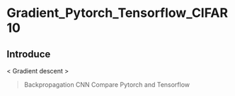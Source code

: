 # Gradient_Pytorch_Tensorflow_CIFAR10
## Introduce 

< Gradient descent >
> Backpropagation
> CNN
> Compare Pytorch and Tensorflow
